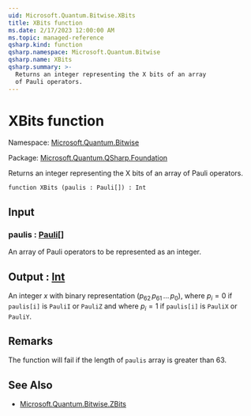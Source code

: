 ```yaml
---
uid: Microsoft.Quantum.Bitwise.XBits
title: XBits function
ms.date: 2/17/2023 12:00:00 AM
ms.topic: managed-reference
qsharp.kind: function
qsharp.namespace: Microsoft.Quantum.Bitwise
qsharp.name: XBits
qsharp.summary: >-
  Returns an integer representing the X bits of an array
  of Pauli operators.
---
```


# XBits function

Namespace: [Microsoft.Quantum.Bitwise](xref:Microsoft.Quantum.Bitwise)

Package: [Microsoft.Quantum.QSharp.Foundation](https://nuget.org/packages/Microsoft.Quantum.QSharp.Foundation)


Returns an integer representing the X bits of an arrayof Pauli operators.

```qsharp
function XBits (paulis : Pauli[]) : Int
```


## Input

### paulis : [Pauli](xref:microsoft.quantum.qsharp.valueliterals#pauli-literals)[]

An array of Pauli operators to be represented as an integer.



## Output : [Int](xref:microsoft.quantum.qsharp.valueliterals#int-literals)

An integer $x$ with binary representation $(p_{62}\,p_{61}\,\dots\,p_0)$,where $p_i = 0$ if `paulis[i]` is `PauliI` or `PauliZ` and where$p_i = 1$ if `paulis[i]` is `PauliX` or `PauliY`.

## Remarks

The function will fail if the length of `paulis` array is greater than 63.

## See Also

- [Microsoft.Quantum.Bitwise.ZBits](xref:Microsoft.Quantum.Bitwise.ZBits)